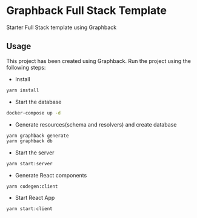 # Graphback Full Stack Template

Starter Full Stack template using Graphback

## Usage

This project has been created using Graphback. Run the project using the following steps:

- Install

```sh
yarn install
```

- Start the database

```sh
docker-compose up -d
```

- Generate resources(schema and resolvers) and create database

```sh
yarn graphback generate
yarn graphback db
```

- Start the server

```sh
yarn start:server
```

- Generate React components
```
yarn codegen:client
```

- Start React App

```sh
yarn start:client
```

